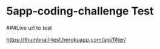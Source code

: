 # 5app-coding-challenge Test

###Live url to test

https://thumbnail-test.herokuapp.com/api/filter/
